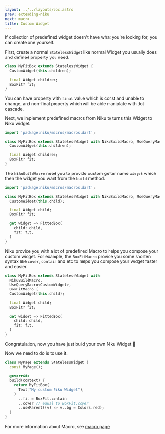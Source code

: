 ```yaml
---
layout: ../../layouts/doc.astro
prev: extending-niku
next: macro
title: Custom Widget
---
```

If collection of predefined widget doesn't have what you're looking for, you can create one yourself.

First, create a normal `StatelessWidget` like normal Widget you usually does and defined property you need.
```dart
class MyFitBox extends StatelessWidget {
  CustomWidget(this.children);

  final Widget children;
  BoxFit? fit;
}
```

You can have property with `final` value which is const and unable to change, and non-final property which will be able maniplate with dot cascade.

Next, we implement predefined macros from Niku to turns this Widget to Niku widget.
```dart
import 'package:niku/macros/macros.dart';

class MyFitBox extends StatelessWidget with NikuBuildMacro, UseQueryMacro<CustomWidget> {
  CustomWidget(this.children);

  final Widget children;
  BoxFit? fit;
}
```

The `NikuBuildMacro` need you to provide custom getter name `widget` which then the widget you want from the `build` method.

```dart
import 'package:niku/macros/macros.dart';

class MyFitBox extends StatelessWidget with NikuBuildMacro, UseQueryMacro<CustomWidget> {
  CustomWidget(this.child);

  final Widget child;
  BoxFit? fit;

  get widget => FittedBox(
    child: child,
    fit: fit,
  )
}
```

Niku provide you with a lot of predefined Macro to helps you compose your custom widget.
For example, the `BoxFitMacro` provide you some shorten syntax like `cover`, `contain` and etc to helps you compose your widget faster and easier.
```dart
class MyFitBox extends StatelessWidget with 
  NikuBuildMacro, 
  UseQueryMacro<CustomWidget>,
  BoxFitMacro {
  CustomWidget(this.child);

  final Widget child;
  BoxFit? fit;

  get widget => FittedBox(
    child: child,
    fit: fit,
  )
}
```

Congratulation, now you have just build your own Niku Widget 🎉

Now we need to do is to use it.
```dart
class MyPage extends StatelessWidget {
  const MyPage();

  @override
  build(context) {
    return MyFitBox(
      Text("My custom Niku Widget"),
    )
      ..fit = BoxFit.contain
      ..cover // equal to BoxFit.cover
      ..useParent((v) => v..bg = Colors.red);
  }
}
```

For more information about Macro, see [macro page](/docs/macro)